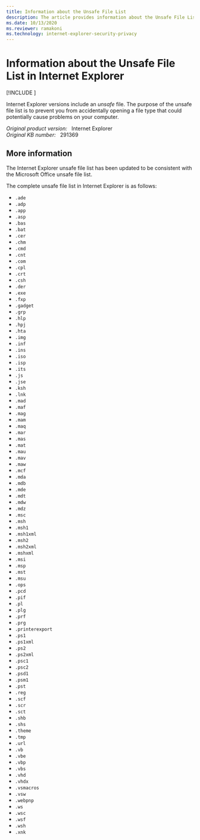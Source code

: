 ```yaml
---
title: Information about the Unsafe File List
description: The article provides information about the Unsafe File List in Internet Explorer.
ms.date: 10/13/2020
ms.reviewer: ramakoni
ms.technology: internet-explorer-security-privacy
---
```

# Information about the Unsafe File List in Internet Explorer

[!INCLUDE [](../../../includes/browsers-important.md)]

Internet Explorer versions include an *unsafe* file. The purpose of the unsafe file list is to prevent you from accidentally opening a file type that could potentially cause problems on your computer.

_Original product version:_ &nbsp; Internet Explorer  
_Original KB number:_ &nbsp; 291369

## More information

The Internet Explorer unsafe file list has been updated to be consistent with the Microsoft Office unsafe file list.

The complete unsafe file list in Internet Explorer is as follows:

- `.ade`
- `.adp`
- `.app`
- `.asp`
- `.bas`
- `.bat`
- `.cer`
- `.chm`
- `.cmd`
- `.cnt`
- `.com`
- `.cpl`
- `.crt`
- `.csh`
- `.der`
- `.exe`
- `.fxp`
- `.gadget`
- `.grp`
- `.hlp`
- `.hpj`
- `.hta`
- `.img`
- `.inf`
- `.ins`
- `.iso`
- `.isp`
- `.its`
- `.js`
- `.jse`
- `.ksh`
- `.lnk`
- `.mad`
- `.maf`
- `.mag`
- `.mam`
- `.maq`
- `.mar`
- `.mas`
- `.mat`
- `.mau`
- `.mav`
- `.maw`
- `.mcf`
- `.mda`
- `.mdb`
- `.mde`
- `.mdt`
- `.mdw`
- `.mdz`
- `.msc`
- `.msh`
- `.msh1`
- `.msh1xml`
- `.msh2`
- `.msh2xml`
- `.mshxml`
- `.msi`
- `.msp`
- `.mst`
- `.msu`
- `.ops`
- `.pcd`
- `.pif`
- `.pl`
- `.plg`
- `.prf`
- `.prg`
- `.printerexport`
- `.ps1`
- `.ps1xml`
- `.ps2`
- `.ps2xml`
- `.psc1`
- `.psc2`
- `.psd1`
- `.psm1`
- `.pst`
- `.reg`
- `.scf`
- `.scr`
- `.sct`
- `.shb`
- `.shs`
- `.theme`
- `.tmp`
- `.url`
- `.vb`
- `.vbe`
- `.vbp`
- `.vbs`
- `.vhd`
- `.vhdx`
- `.vsmacros`
- `.vsw`
- `.webpnp`
- `.ws`
- `.wsc`
- `.wsf`
- `.wsh`
- `.xnk`

